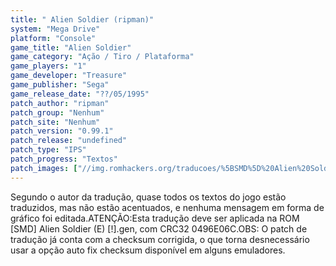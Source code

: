 ```yaml
---
title: " Alien Soldier (ripman)"
system: "Mega Drive"
platform: "Console"
game_title: "Alien Soldier"
game_category: "Ação / Tiro / Plataforma"
game_players: "1"
game_developer: "Treasure"
game_publisher: "Sega"
game_release_date: "??/05/1995"
patch_author: "ripman"
patch_group: "Nenhum"
patch_site: "Nenhum"
patch_version: "0.99.1"
patch_release: "undefined"
patch_type: "IPS"
patch_progress: "Textos"
patch_images: ["//img.romhackers.org/traducoes/%5BSMD%5D%20Alien%20Soldier%20-%20ripman%20-%201.png","//img.romhackers.org/traducoes/%5BSMD%5D%20Alien%20Soldier%20-%20ripman%20-%202.png","//img.romhackers.org/traducoes/%5BSMD%5D%20Alien%20Soldier%20-%20ripman%20-%203.png"]
---
```

Segundo o autor da tradução, quase todos os textos do jogo estão traduzidos, mas não estão acentuados, e nenhuma mensagem em forma de gráfico foi editada.ATENÇÃO:Esta tradução deve ser aplicada na ROM [SMD] Alien Soldier (E) [!].gen, com CRC32 0496E06C.OBS: O patch de tradução já conta com a checksum corrigida, o que torna desnecessário usar a opção auto fix checksum disponível em alguns emuladores.
